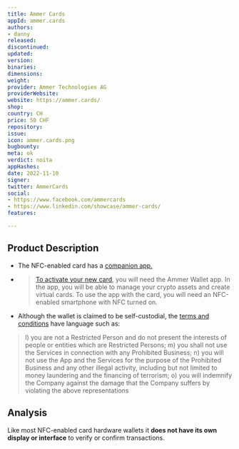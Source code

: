 ```yaml
---
title: Ammer Cards
appId: ammer.cards
authors:
- danny
released: 
discontinued: 
updated: 
version: 
binaries: 
dimensions: 
weight: 
provider: Ammer Technologies AG
providerWebsite: 
website: https://ammer.cards/
shop: 
country: CH
price: 50 CHF
repository: 
issue: 
icon: ammer.cards.png
bugbounty: 
meta: ok
verdict: noita
appHashes: 
date: 2022-11-10
signer: 
twitter: AmmerCards
social:
- https://www.facebook.com/ammercards
- https://www.linkedin.com/showcase/ammer-cards/
features: 

---
```


## Product Description 

- The NFC-enabled card has a [companion app.](https://play.google.com/store/apps/details?id=trustody.wallet) 
- > [To activate your new card](https://ammer.cards/getting-started), you will need the Ammer Wallet app. In the app, you will be able to manage your crypto assets and create virtual cards. To use the app with the card, you will need an NFC-enabled smartphone with NFC turned on.
- Although the wallet is claimed to be self-custodial, the [terms and conditions](https://ammer.cards/terms) have language such as:

> l) you are not a Restricted Person and do not present the interests of people or entities which are Restricted Persons;
> m) you shall not use the Services in connection with any Prohibited Business;
> n) you will not use the App and the Services for the purpose of the Prohibited Business and any other illegal activity, including but not limited to money laundering and the financing of terrorism;
> o) you will indemnify the Company against the damage that the Company suffers by violating the above representations

## Analysis 

Like most NFC-enabled card hardware wallets it **does not have its own display or interface** to verify or confirm transactions.
